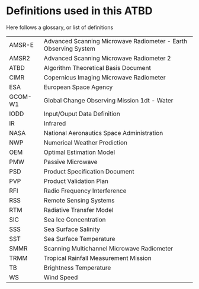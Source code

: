 # Definitions used in this ATBD

Here follows a glossary, or list of definitions

| | |
| --- | --- |
| AMSR-E | Advanced Scanning Microwave Radiometer - Earth Observing System |
| AMSR2 | Advanced Scanning Microwave Radiometer 2 |
| ATBD | Algorithm Theoretical Basis Document |
| CIMR | Copernicus Imaging Microwave Radiometer |
| ESA | European Space Agency |
| GCOM-W1 | Global Change Observing Mission 1dt - Water |
| IODD | Input/Ouput Data Definition |
| IR | Infrared |
| NASA | National Aeronautics Space Administration |
| NWP | Numerical Weather Prediction |
| OEM | Optimal Estimation Model |
| PMW | Passive Microwave |
| PSD | Product Specification Document |
| PVP | Product Validation Plan |
| RFI | Radio Frequency Interference |
| RSS | Remote Sensing Systems |
| RTM | Radiative Transfer Model |
| SIC | Sea Ice Concentration |
| SSS | Sea Surface Salinity |
| SST | Sea Surface Temperature |
| SMMR | Scanning Multichannel Microwave Radiometer |
| TRMM | Tropical Rainfall Measurement Mission |
| TB | Brightness Temperature |
| WS  | Wind Speed     |
